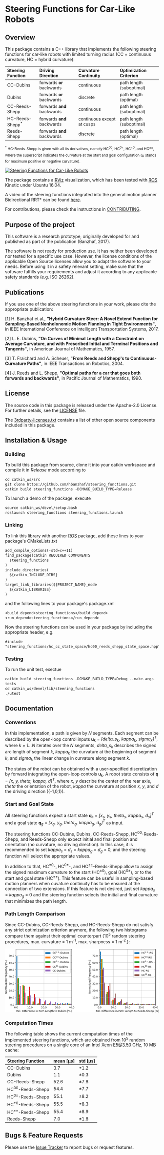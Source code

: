 # Steering Functions for Car-Like Robots

## Overview

This package contains a C++ library that implements the following steering functions for car-like robots with limited turning radius (CC = continuous curvature, HC = hybrid curvature):

Steering Function           | Driving Direction          | Curvature Continuity       | Optimization Criterion
:---                        | :---                       | :---                       | :---
CC-Dubins                   | forwards **or** backwards  | continuous                 | path length (suboptimal)
Dubins                      | forwards **or** backwards  | discrete                   | path length (optimal)
CC-Reeds-Shepp              | forwards **and** backwards | continuous                 | path length (suboptimal)
HC-Reeds-Shepp<sup>*</sup>  | forwards **and** backwards | continuous except at cusps | path length (suboptimal)
Reeds-Shepp                 | forwards **and** backwards | discrete                   | path length (optimal)

<sub><sup>*</sup> HC-Reeds-Shepp is given with all its derivatives, namely HC<sup>00</sup>, HC<sup>0±</sup>, HC<sup>±0</sup>, and HC<sup>±±</sup>, where the superscript indicates the curvature at the start and goal configuration (± stands for maximum positive or negative curvature).</sub>

[![Steering Functions for Car-Like Robots](https://img.youtube.com/vi/YCT8ycMk6f8/0.jpg)](http://www.youtube.com/watch?v=YCT8ycMk6f8)

The package contains a [RViz] visualization, which has been tested with [ROS] Kinetic under Ubuntu 16.04.

A video of the steering functions integrated into the general motion planner Bidirectional RRT* can be found [here](https://youtu.be/RlZZ4jnEhTM).

For contributions, please check the instructions in [CONTRIBUTING](CONTRIBUTING.md).


## Purpose of the project

This software is a research prototype, originally developed for and published
as part of the publication (Banzhaf, 2017).

The software is not ready for production use. It has neither been developed nor
tested for a specific use case. However, the license conditions of the
applicable Open Source licenses allow you to adapt the software to your needs.
Before using it in a safety relevant setting, make sure that the software
fulfills your requirements and adjust it according to any applicable safety
standards (e.g. ISO 26262).


## Publications
If you use one of the above steering functions in your work, please cite the appropriate publication:

[1] H. Banzhaf et al., **"Hybrid Curvature Steer: A Novel Extend Function for Sampling-Based Nonholonomic Motion Planning in Tight Environments"**, in IEEE International Conference on Intelligent Transportation Systems, 2017.

[2] L. E. Dubins, **"On Curves of Minimal Length with a Constraint on Average Curvature, and with Prescribed Initial and Terminal Positions and Tangents"**, in American Journal of Mathematics, 1957.

[3] T. Fraichard and A. Scheuer, **"From Reeds and Shepp's to Continuous-Curvature Paths"**, in IEEE Transactions on Robotics, 2004.

[4] J. Reeds and L. Shepp, **"Optimal paths for a car that goes both forwards and backwards"**, in Pacific Journal of Mathematics, 1990.


## License

The source code in this package is released under the Apache-2.0 License. For further details, see the [LICENSE](LICENSE) file.

The [3rdparty-licenses.txt](3rd-party-licenses.txt) contains a list of other open source components included in this package.


## Installation & Usage
### Building

To build this package from source, clone it into your catkin workspace and compile it in *Release* mode according to

    cd catkin_ws/src
    git clone https://github.com/hbanzhaf/steering_functions.git
    catkin build steering_functions -DCMAKE_BUILD_TYPE=Release

To launch a demo of the package, execute

    source catkin_ws/devel/setup.bash
    roslaunch steering_functions steering_functions.launch


### Linking

To link this library with another [ROS] package, add these lines to your package's CMakeLists.txt

    add_compile_options(-std=c++11)
    find_package(catkin REQUIRED COMPONENTS
      steering_functions
    )
    include_directories(
      ${catkin_INCLUDE_DIRS}
    )
    target_link_libraries(${PROJECT_NAME}_node
      ${catkin_LIBRARIES}
    )

and the following lines to your package's package.xml

    <build_depend>steering_functions</build_depend>
    <run_depend>steering_functions</run_depend>

Now the steering functions can be used in your package by including the appropriate header, e.g.

    #include "steering_functions/hc_cc_state_space/hc00_reeds_shepp_state_space.hpp"


### Testing

To run the unit test, exectue

    catkin build steering_functions -DCMAKE_BUILD_TYPE=Debug --make-args tests
    cd catkin_ws/devel/lib/steering_functions
    ./utest


## Documentation
### Conventions
In this implementation, a path is given by *N* segments. Each segment can be described by the open-loop control inputs **u**<sub>*k*</sub> = *[delta_s<sub>k</sub>, kappa<sub>k</sub>, sigma<sub>k</sub>]<sup>T</sup>*, where *k = 1...N* iterates over the *N* segments, *delta_s<sub>k</sub>* describes the signed arc length of segment *k*, *kappa<sub>k</sub>* the curvature at the beginning of segment *k*, and *sigma<sub>k</sub>* the linear change in curvature along segment *k*.

The states of the robot can be obtained with a user-specified discretization by forward integrating the open-loop controls **u**<sub>*k*</sub>. A robot state consists of **q** = *[x, y, theta, kappa, d]<sup>T</sup>*, where *x, y* describe the center of the rear axle, *theta* the orientation of the robot, *kappa* the curvature at position *x, y*, and *d* the driving direction ({-1,0,1}).


### Start and Goal State
All steering functions expect a start state **q**<sub>*s*</sub> = *[x<sub>s</sub>, y<sub>s</sub>, theta<sub>s</sub>, kappa<sub>s</sub>, d<sub>s</sub>]<sup>T</sup>* and a goal state **q**<sub>*g*</sub> = *[x<sub>g</sub>, y<sub>g</sub>, theta<sub>g</sub>, kappa<sub>g</sub>, d<sub>g</sub>]<sup>T</sup>* as input. 

The steering functions CC-Dubins, Dubins, CC-Reeds-Shepp, HC<sup>00</sup>-Reeds-Shepp, and Reeds-Shepp only expect initial and final position and orientation (no curvature, no driving direction). In this case, it is recommended to set *kappa<sub>s</sub>* = *d<sub>s</sub>* = *kappa<sub>g</sub>* = *d<sub>g</sub>* = 0, and the steering function will select the appropriate values.

In addition to that, HC<sup>±0</sup>-, HC<sup>0±</sup>-, and HC<sup>±±</sup>-Reeds-Shepp allow to assign the signed maximum curvature to the start (HC<sup>±0</sup>), goal (HC<sup>0±</sup>), or to the start and goal state (HC<sup>±±</sup>). This feature can be useful in sampling-based motion planners when cuvature continuity has to be ensured at the connection of two extensions. If this feature is not desired, just set *kappa<sub>s</sub>* = *kappa<sub>g</sub>* = 0 and the steering function selects the initial and final curvature that minimizes the path length.


### Path Length Comparison
Since CC-Dubins, CC-Reeds-Shepp, and HC-Reeds-Shepp do not satisfy any strict optimization criterion anymore, the following two histograms compare them against their optimal counterpart (10<sup>5</sup> random steering procedures, max. curvature = 1 m<sup>-1</sup>, max. sharpness = 1 m<sup>-2</sup>.):

![Path Length Comparison](doc/images/path_length_comparison.png)


### Computation Times
The following table shows the current computation times of the implemented steering functions, which are obtained from 10<sup>5</sup> random steering procedures on a single core of an Intel Xeon E5@3.50 GHz, 10 MB cache:

Steering Function           | mean [µs] | std [µs]
:---                        | :---      | :---
CC-Dubins                   | 3.7       | ±1.2
Dubins                      | 1.1       | ±0.3
CC-Reeds-Shepp              | 52.6      | ±7.8
HC<sup>00</sup>-Reeds-Shepp | 54.4      | ±7.7
HC<sup>0±</sup>-Reeds-Shepp | 55.1      | ±8.2
HC<sup>±0</sup>-Reeds-Shepp | 55.5      | ±8.3
HC<sup>±±</sup>-Reeds-Shepp | 55.4      | ±8.9
Reeds-Shepp                 | 7.0       | ±1.8


## Bugs & Feature Requests
Please use the [Issue Tracker](https://github.com/hbanzhaf/steering_functions/issues) to report bugs or request features.

[ROS]: http://www.ros.org
[RViz]: http://wiki.ros.org/rviz
